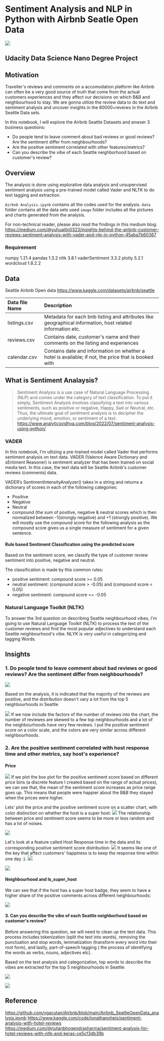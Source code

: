 
#  Sentiment Analysis and NLP in Python with Airbnb Seatle Open Data
![](/images/airbnb.png)

## Udacity Data Science Nano Degree Project
## Motivation

Traveller's reviews and comments on a accomodation platform like Airbnb can often be a very good source of truth that come from the actual customers experiences and they affect our decisions on which B&B and neighbourhood to stay.  We are gonna utilize the review data to do text and sentiment analysis and uncover insights in the 80000+reveiws in the Airbnb Seattle Data sets. 

In this notebook, I will explore the Airbnb Seattle Datasets and anwser 3 business questions:
- Do people tend to leave comment about bad reviews or good reviews? Are the sentiment differ from neighbourhoods?
- Are the positive sentiment correlated with other features/metrics?
- Can you describe the vibe of each Seattle neighborhood based on customer's review?

## Overview

The analysis is done using explorative data analysis and unsupervised sentiment analysis using a pre-trained model called Vader and NLTK to do text tagging and extraction.

`Airbnb Analysis.ipynb` contains all the codes used for the analysis.
`data` folder contains all the data sets used
`image` folder includes all the pictures and charts generated from the analysis.

For non-technical reader, please also read the findings in this medium blog: https://medium.com/@yuhuailin0323/insights-behind-the-airbnb-customer-reviews-sentiment-analysis-with-vader-and-nlp-in-python-45aba7b60367

### Requirement
numpy               1.21.4
pandas              1.3.2
nltk                3.8.1
vaderSentiment      3.3.2
plotly              5.2.1
wordcloud           1.8.2.2


## Data

Seattle Airbnb Open data
https://www.kaggle.com/datasets/airbnb/seattle

| Data file Name | Description|
|:----|:-----------|
| listings.csv | Metadata for each bnb listing and attributes like geographical information, host related information etc.|
| reviews.csv| Contains date, customer's name and their comments on the listing and experiences |
| calendar.csv| Contains date and information on whether a hotel is available; if not, the price that is booked with |


## What is Sentiment Analaysis?

> Sentiment Analysis is a use case of Natural Language Processing (NLP) and comes under the category of text classification. To put it simply, Sentiment Analysis involves classifying a text into various sentiments, such as positive or negative, Happy, Sad or Neutral, etc. Thus, the ultimate goal of sentiment analysis is to decipher the underlying mood, emotion, or sentiment of a text.
https://www.analyticsvidhya.com/blog/2022/07/sentiment-analysis-using-python/

### VADER
In this notebook, I'm utlizing a pre-trained model called Vader that performs sentiment analysis on text data. VADER (Valence Aware Dictionary and sEntiment Reasoner) is sentiment analyzer that has been trained on social media text. 
In this case, the text data will be Seattle Airbnb's customer reviews (comments) data.

VADER’s SentimentIntensityAnalyzer() takes in a string and returns a dictionary of scores in each of the following categories:
- Positive
- Negative
- Neutral
- compound (the sum of positive, negative & neutral scores which is then normalized between -1(strongly negative) and +1 (strongly positive). We will mostly use the compound score for the following analysis as the compound score gives us a single measure of sentiment for a given sentence.

#### Rule based Sentiment Classification using the predicted score
Based on the sentiment score, we classify the type of customer review sentiment into positive, negative and neutral.

The classification is made by this common rules:
- positive sentiment: compound score >= 0.05
- neutral sentiment: (compound score > -0.05) and (compound score < 0.05)
- negative sentiment: compound score <= -0.05

### Natural Language Toolkit (NLTK)
To answer the 3rd question on describing Seattle neighbourhood vibes, I'm going to use Natural Language Toolkit (NLTK) to process the text of the customer reviews and find the most popular adjectives to understand each Seattle neighbourhood's vibe.
NLYK is very useful in categorizing and tagging Words.


## Insights

### 1.  Do people tend to leave comment about bad reviews or good reviews? Are the sentiment differ from neighbourhoods?

![](/images/review_count_pie_chart.png)


Based on the analysis, it is indicated that the majority of the reviews are positive, and the distribution doesn't vary a lot from the top 5 neighbourhoods in Seattle


![](/images/review_color_scale.png)
If we now include the factors of the number of reviews into the chart, the number of reviewes are skewed to a few top neighbourhoods and a lot of the neighbourhoods have very few reviews. I put the positive sentiment score on a color scale, and the colors are very similar across different neighbourhoods.


### 2.  Are the positive sentiment correlated with host response time and other metrics, say host's experience?

#### Price

![](/images/price_bins.png)
If we plot the box plot for the positive sentiment score based on different price bins (a discrete feature I created based on the range of actual prices), we can see that, the mean of the sentiment score increases as price range goes up. This means that people were happier about the B&B they stayed when the prices were higher.

Lets' plot the price and the positive sentiment score on a scatter chart, with color distinction on whether the host is a super host:
![](/images/price_scatter.png)
The relationship between price and sentiment score seems to be more or less random and has a lot of noises.

![](/images/price_scatter_3.png)

Let's look at a feature called Host Response time in the data and its corresponding positive sentiment score distribution:
![](/images/host_response_time.png)
It seems like one of the key that affect customers' happiness is to keep the response time within one day :).
![](/images/host_response_rate.png)

![](/images/host_is_super_host.png)

#### Neighbourhood and Is_super_host
We can see that if the host has a super host badge, they seem to have a higher share of the positive comments across different neighbourhoods:

![](/images/super_host.png)



#### 3. Can you describe the vibe of each Seattle neighborhood based on customer's review?
Before answering this question, we will need to clean up the text data. This process includes tokenization (split the text into words), removing the punctuation and stop words, lemmatization (transform every word into their root form), and lastly, part-of-speech tagging ( the process of identifying the words as verbs, nouns, adjectives etc).

Based on the text analysis and categorization, top words to describe the vibes are extracted for the top 5 neighbourhoods in Seattle:

![](/images/capital_hill_wc.png)

![](/images/minor_wc.png)




## Reference

https://github.com/vgacutan/Airbnb/blob/main/Airbnb_SeatlleOpenData_analysis.ipynb
https://www.kaggle.com/code/jonathanoheix/sentiment-analysis-with-hotel-reviews
https://medium.com/@nutanbhogendrasharma/sentiment-analysis-for-hotel-reviews-with-nltk-and-keras-ce5cf3db39b
